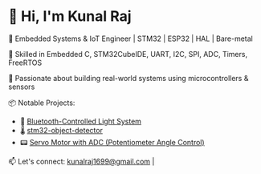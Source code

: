 # 👋 Hi, I'm Kunal Raj

🚀 Embedded Systems & IoT Engineer | STM32 | ESP32 | HAL | Bare-metal

🔧 Skilled in Embedded C, STM32CubeIDE, UART, I2C, SPI, ADC, Timers, FreeRTOS

🌟 Passionate about building real-world systems using microcontrollers & sensors

📦 Notable Projects:
- 🔌 [Bluetooth-Controlled Light System](https://github.com/KunalRaj007/stm32-bluetooth-relay-oled)
- 🌡️ [stm32-object-detector](https://github.com/KunalRaj007/stm32-object-detector)
- 📟 [Servo Motor with ADC (Potentiometer Angle Control)](https://github.com/KunalRaj007/stm32-servo-potentiometer)

📫 Let's connect: kunalraj1699@gmail.com | 

